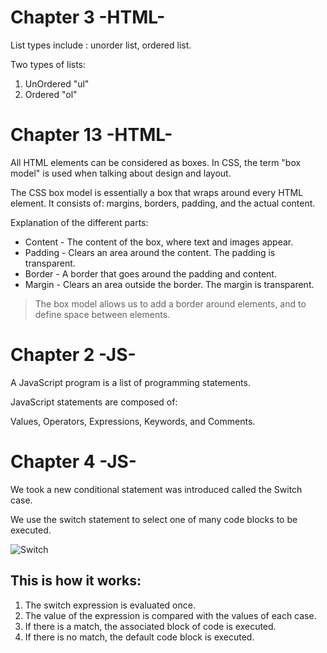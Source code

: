# Chapter 3 -HTML-

List types include : unorder list, ordered list.

Two types of lists:

1. UnOrdered "ul"
2. Ordered "ol"

# Chapter 13 -HTML-

All HTML elements can be considered as boxes. In CSS, the term "box model" is used when talking about design and layout.

The CSS box model is essentially a box that wraps around every HTML element. It consists of: margins, borders, padding, and the actual content. 

Explanation of the different parts:

- Content - The content of the box, where text and images appear.
- Padding - Clears an area around the content. The padding is transparent.
- Border - A border that goes around the padding and content.
- Margin - Clears an area outside the border. The margin is transparent.
> The box model allows us to add a border around elements, and to define space between elements. 

# Chapter 2 -JS-

A JavaScript program is a list of programming statements.

JavaScript statements are composed of:

Values, Operators, Expressions, Keywords, and Comments.

# Chapter 4 -JS-

 We took a new conditional statement was introduced called the Switch case. 

 We use the switch statement to select one of many code blocks to be executed.
 
![Switch](https://www.bookofnetwork.com/images/javascript-images/JS_switch-syntax_20Sep16_1827.png "code")


## This is how it works:

1. The switch expression is evaluated once.
2. The value of the expression is compared with the values of each case.
3. If there is a match, the associated block of code is executed.
4. If there is no match, the default code block is executed.